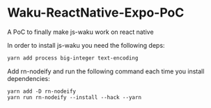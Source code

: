 # Waku-ReactNative-Expo-PoC

A PoC to finally make js-waku work on react native

In order to install js-waku you need the following deps:

```bash
yarn add process big-integer text-encoding
```

Add rn-nodeify and run the following command each time you install dependencies:

```
yarn add -D rn-nodeify
yarn run rn-nodeify --install --hack --yarn
```
